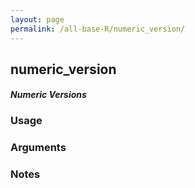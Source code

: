 ```yaml
---
layout: page
permalink: /all-base-R/numeric_version/
---
```


## __numeric_version__

#### _Numeric Versions_

### Usage

### Arguments

### Notes
